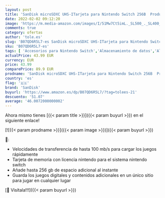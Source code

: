 ```yaml
---
layout: post
title: 'SanDisk microSDXC UHS-ITarjeta para Nintendo Switch 256B  Producto con Licencia de Nintendo'
date: 2022-02-02 09:12:20
image: 'https://m.media-amazon.com/images/I/51Mw7Ct5imL._SL500_._SL400_.jpg'
comments: true
category: ofertas
author: 'tole.es'
slug: 'B07QD6R5L7-es SanDisk microSDXC UHS-ITarjeta para Nintendo Switch 256B...'
sku: 'B07QD6R5L7-es'
tags: [ 'Accesorios para Nintendo Switch','Almacenamiento de datos','Almacenamiento de datos externo','Hardware y juegos para Nintendo Switch','Informática','Tarjetas de memoria','Tarjetas microSD','Videojuegos','nintendo','sandisk', ]
actualPrice: 43.99 EUR
currency: EUR
price: 43.99
comparePrice: 89.9 EUR
prodname: 'SanDisk microSDXC UHS-ITarjeta para Nintendo Switch 256B  Producto con Licencia de Nintendo'
country: 'es'
flag: '🇪🇸'
brand: 'SanDisk'
buyurl: 'https://www.amazon.es/dp/B07QD6R5L7/?tag=tolees-21'
descuento: '51.07'
average: '46.0072000000002'
---
```


Ahora mismo tienes [{{< param title >}}]({{< param buyurl >}}) en el siguiente enlace!

[![{{< param prodname >}}]({{< param image >}})]({{< param buyurl >}})

🔎:

- Velocidades de transferencia de hasta 100 mb/s para cargar los juegos rápidamente
- Tarjeta de memoria con licencia nintendo para el sistema nintendo switch
- Añade hasta 256 gb de espacio adicional al instante
- Guarda los juegos digitales y contenidos adicionales en un único sitio para jugar en cualquier lugar

[🛒 Visítala!!!]({{< param buyurl >}})
